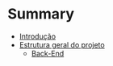 # Summary

- [Introdução](./01-intro.md)
- [Estrutura geral do projeto](./02-estrutura.md)
  - [Back-End](./02-02-backend.md)

